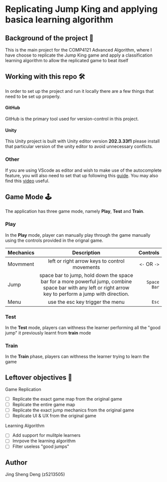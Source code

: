 # Replicating Jump King and applying basica learning algorithm

## Background of the project 🤔

This is the main project for the COMP4121 Advanced Algorithm, where I have choose to replicate the Jump King game and apply a classification learning algorithm to allow the replicated game to beat itself

## Working with this repo 🛠

In order to set up the project and run it locally there are a few things that need to be set up properly.

#### **GitHub**

GitHub is the primary tool used for version-control in this project.

#### **Unity**

This Unity project is built with Unity editor version **202.3.33f1** please install that particular version of the unity editor to avoid unnecessary conflicts.

### **Other**

If you are using VScode as editor and wish to make use of the autocomplete feature, you will also need to set that up following this [guide](https://code.visualstudio.com/docs/other/unity). You may also find this [video](https://youtube.com/watch?v=CTV5IkDTGYo&t) useful.

## Game Mode 🕹

The application has three game mode, namely **Play**, **Test** and **Train**.

### Play

In the **Play** mode, player can manually play through the game manually using the controls provided in the orignal game.

| Mechanics |                                                                        Description                                                                        |     Controls |
| :-------- | :-------------------------------------------------------------------------------------------------------------------------------------------------------: | -----------: |
| Movmment  |                                                       left or right arrow keys to control movements                                                       | `<-` OR `->` |
| Jump      | space bar to jump, hold down the space bar for a more powerful jump, combine space bar with any left or right arrow key to perform a jump with direction. |  `Space Bar` |
| Menu      |                                                             use the esc key trigger the menu                                                              |        `Esc` |

### Test

In the **Test** mode, players can withness the learner performing all the "good jump" it previously learnt from **train** mode

### Train

In the **Train** phase, players can withness the learner trying to learn the game

## Leftover objectives 📌

Game Replication

- [ ] Replicate the exact game map from the original game
- [ ] Replicate the entire game map
- [ ] Replicate the exact jump mechanics from the original game
- [ ] Replicate UI & UX from the original game

Learning Algorithm

- [ ] Add support for mulitple learners
- [ ] Imrpove the learning algorithm
- [ ] Filter useless "good jumps"

## Author

Jing Sheng Deng (z5213505)

